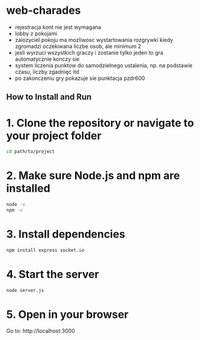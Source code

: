 # web-charades

- rejestracja kont nie jest wymagana
- lobby z pokojami
- zalozyciel pokoju ma mozliwosc wystartowania rozgrywki kiedy zgromadzi oczekiwana liczbe osob, ale minimum 2
- jesli wyrzuci wszystkich graczy i zostanie tylko jeden to gra automatycznie konczy sie
- system liczenia punktow do samodzielnego ustalenia, np. na podstawie czasu, liczby zgadnięć itd
- po zakonczeniu gry pokazuje sie punktacja
pzdr600

## How to Install and Run

# 1. Clone the repository or navigate to your project folder
```bash
cd path/to/project
```

# 2. Make sure Node.js and npm are installed
```bash
node -v
npm -v
```

# 3. Install dependencies
```bash
npm install express socket.io
```

# 4. Start the server
```bash
node server.js
```

# 5. Open in your browser
Go to: http://localhost:3000
